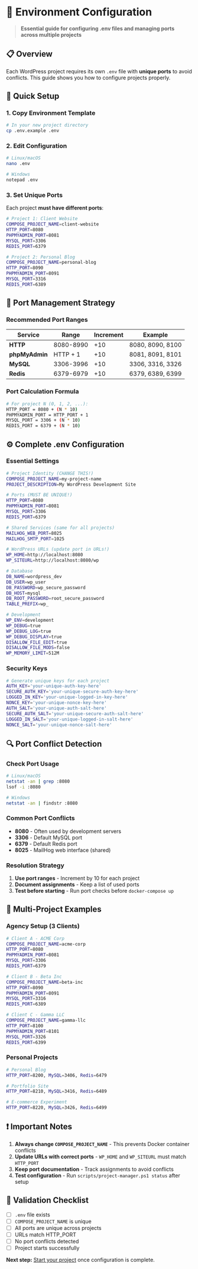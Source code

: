 # 🔧 Environment Configuration

> **Essential guide for configuring .env files and managing ports across multiple projects**

## 📋 Overview

Each WordPress project requires its own `.env` file with **unique ports** to avoid conflicts. This guide shows you how to configure projects properly.

## 🚀 Quick Setup

### 1. Copy Environment Template
```bash
# In your new project directory
cp .env.example .env
```

### 2. Edit Configuration
```bash
# Linux/macOS
nano .env

# Windows  
notepad .env
```

### 3. Set Unique Ports
Each project **must have different ports**:

```bash
# Project 1: Client Website
COMPOSE_PROJECT_NAME=client-website
HTTP_PORT=8080
PHPMYADMIN_PORT=8081
MYSQL_PORT=3306
REDIS_PORT=6379

# Project 2: Personal Blog
COMPOSE_PROJECT_NAME=personal-blog  
HTTP_PORT=8090
PHPMYADMIN_PORT=8091
MYSQL_PORT=3316
REDIS_PORT=6389
```

## 🔌 Port Management Strategy

### **Recommended Port Ranges**

| Service | Range | Increment | Example |
|---------|-------|-----------|---------|
| **HTTP** | 8080-8990 | +10 | 8080, 8090, 8100 |
| **phpMyAdmin** | HTTP + 1 | +10 | 8081, 8091, 8101 |
| **MySQL** | 3306-3996 | +10 | 3306, 3316, 3326 |
| **Redis** | 6379-6979 | +10 | 6379, 6389, 6399 |

### **Port Calculation Formula**
```bash
# For project N (0, 1, 2, ...):
HTTP_PORT = 8080 + (N * 10)
PHPMYADMIN_PORT = HTTP_PORT + 1  
MYSQL_PORT = 3306 + (N * 10)
REDIS_PORT = 6379 + (N * 10)
```

## ⚙️ Complete .env Configuration

### **Essential Settings**
```bash
# Project Identity (CHANGE THIS!)
COMPOSE_PROJECT_NAME=my-project-name
PROJECT_DESCRIPTION=My WordPress Development Site

# Ports (MUST BE UNIQUE!)
HTTP_PORT=8080
PHPMYADMIN_PORT=8081
MYSQL_PORT=3306
REDIS_PORT=6379

# Shared Services (same for all projects)
MAILHOG_WEB_PORT=8025
MAILHOG_SMTP_PORT=1025

# WordPress URLs (update port in URLs!)
WP_HOME=http://localhost:8080
WP_SITEURL=http://localhost:8080/wp

# Database
DB_NAME=wordpress_dev
DB_USER=wp_user
DB_PASSWORD=wp_secure_password
DB_HOST=mysql
DB_ROOT_PASSWORD=root_secure_password
TABLE_PREFIX=wp_

# Development
WP_ENV=development
WP_DEBUG=true
WP_DEBUG_LOG=true
WP_DEBUG_DISPLAY=true
DISALLOW_FILE_EDIT=true
DISALLOW_FILE_MODS=false
WP_MEMORY_LIMIT=512M
```

### **Security Keys**
```bash
# Generate unique keys for each project
AUTH_KEY='your-unique-auth-key-here'
SECURE_AUTH_KEY='your-unique-secure-auth-key-here'
LOGGED_IN_KEY='your-unique-logged-in-key-here'
NONCE_KEY='your-unique-nonce-key-here'
AUTH_SALT='your-unique-auth-salt-here'
SECURE_AUTH_SALT='your-unique-secure-auth-salt-here'
LOGGED_IN_SALT='your-unique-logged-in-salt-here'
NONCE_SALT='your-unique-nonce-salt-here'
```

## 🔍 Port Conflict Detection

### **Check Port Usage**
```bash
# Linux/macOS
netstat -an | grep :8080
lsof -i :8080

# Windows
netstat -an | findstr :8080
```

### **Common Port Conflicts**
- **8080** - Often used by development servers
- **3306** - Default MySQL port
- **6379** - Default Redis port
- **8025** - MailHog web interface (shared)

### **Resolution Strategy**
1. **Use port ranges** - Increment by 10 for each project
2. **Document assignments** - Keep a list of used ports
3. **Test before starting** - Run port checks before `docker-compose up`

## 🏢 Multi-Project Examples

### **Agency Setup (3 Clients)**
```bash
# Client A - ACME Corp
COMPOSE_PROJECT_NAME=acme-corp
HTTP_PORT=8080
PHPMYADMIN_PORT=8081
MYSQL_PORT=3306
REDIS_PORT=6379

# Client B - Beta Inc  
COMPOSE_PROJECT_NAME=beta-inc
HTTP_PORT=8090
PHPMYADMIN_PORT=8091
MYSQL_PORT=3316
REDIS_PORT=6389

# Client C - Gamma LLC
COMPOSE_PROJECT_NAME=gamma-llc
HTTP_PORT=8100
PHPMYADMIN_PORT=8101
MYSQL_PORT=3326
REDIS_PORT=6399
```

### **Personal Projects**
```bash
# Personal Blog
HTTP_PORT=8200, MySQL=3406, Redis=6479

# Portfolio Site  
HTTP_PORT=8210, MySQL=3416, Redis=6489

# E-commerce Experiment
HTTP_PORT=8220, MySQL=3426, Redis=6499
```

## ❗ Important Notes

1. **Always change `COMPOSE_PROJECT_NAME`** - This prevents Docker container conflicts
2. **Update URLs with correct ports** - `WP_HOME` and `WP_SITEURL` must match `HTTP_PORT`
3. **Keep port documentation** - Track assignments to avoid conflicts
4. **Test configuration** - Run `scripts/project-manager.ps1 status` after setup

## 🔧 Validation Checklist

- [ ] `.env` file exists
- [ ] `COMPOSE_PROJECT_NAME` is unique
- [ ] All ports are unique across projects
- [ ] URLs match HTTP_PORT  
- [ ] No port conflicts detected
- [ ] Project starts successfully

**Next step:** [Start your project](../workflows/development.md) once configuration is complete.